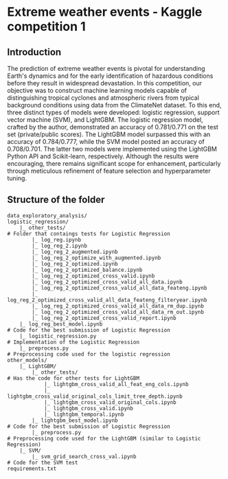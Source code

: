 # Extreme weather events - Kaggle competition 1

## Introduction

The prediction of extreme weather events is pivotal for understanding Earth's dynamics and for the early identification of hazardous conditions before they result in widespread devastation. In this competition, our objective was to construct machine learning models capable of distinguishing tropical cyclones and atmospheric rivers from typical background conditions using data from the ClimateNet dataset. To this end, three distinct types of models were developed: logistic regression, support vector machine (SVM), and LightGBM. The logistic regression model, crafted by the author, demonstrated an accuracy of 0.781/0.771 on the test set (private/public scores). The LightGBM model surpassed this with an accuracy of 0.784/0.777, while the SVM model posted an accuracy of 0.708/0.701. The latter two models were implemented using the LightGBM Python API and Scikit-learn, respectively. Although the results were encouraging, there remains significant scope for enhancement, particularly through meticulous refinement of feature selection and hyperparameter tuning.

## Structure of the folder

```
data_exploratory_analysis/
logistic_regression/
    |_ other_tests/                                                             # Folder that contaings tests for Logistic Regression
        |_ log_reg.ipynb
        |_ log_reg_2.ipynb
        |_ log_reg_2_augmented.ipynb
        |_ log_reg_2_optimize_with_augmented.ipynb
        |_ log_reg_2_optimized.ipynb
        |_ log_reg_2_optimized_balance.ipynb
        |_ log_reg_2_optimized_cross_valid.ipynb
        |_ log_reg_2_optimized_cross_valid_all_data.ipynb
        |_ log_reg_2_optimized_cross_valid_all_data_feateng.ipynb
        |_ log_reg_2_optimized_cross_valid_all_data_feateng_filteryear.ipynb
        |_ log_reg_2_optimized_cross_valid_all_data_rm_dup.ipynb
        |_ log_reg_2_optimized_cross_valid_all_data_rm_out.ipynb
        |_ log_reg_2_optimized_cross_valid_report.ipynb
    |_ log_reg_best_model.ipynb                                                 # Code for the best submission of Logistic Regression                 
    |_ logistic_regression.py                                                   # Implementation of the Logistic Regression
    |_ preprocess.py                                                            # Preprocessing code used for the logistic regression
other_models/
    |_ LightGBM/
        |_ other_tests/                                                         # Has the code for other tests for LightGBM
            |_ lightgbm_cross_valid_all_feat_eng_cols.ipynb
            |_ lightgbm_cross_valid_original_cols_limit_tree_depth.ipynb
            |_ lightgbm_cross_valid_original_cols.ipynb
            |_ lightgbm_cross_valid.ipynb
            |_ lightgbm_temporal.ipynb
        |_ lightgbm_best_model.ipynb                                           # Code for the best submission of Logistic Regression
        |_ preprocess.py                                                       # Preprocessing code used for the LightGBM (similar to Logistic Regression)
    |_ SVM/
        |_ svm_grid_search_cross_val.ipynb                                     # Code for the SVM test
requirements.txt
```